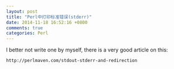 ```yaml
---
layout: post
title: "Perl中打印标准错误(stderr)"
date: 2014-11-18 16:52:16 +0800
comments: true
categories: Perl
---
```

I better not write one by myself, there is a very good article on this:  

```html
http://perlmaven.com/stdout-stderr-and-redirection
```